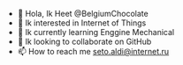 - 👋 Hola, Ik Heet @BelgiumChocolate
- 👀 Ik interested in Internet of Things
- 🌱 Ik currently learning Enggine Mechanical
- 💞️ Ik looking to collaborate on GitHub
- 📫 How to reach me seto.aldi@internet.ru

<!---
BelgiumChocolate/BelgiumChocolate is a ✨ special ✨ repository because its `README.md` (this file) appears on your GitHub profile.
You can click the Preview link to take a look at your changes.
--->

